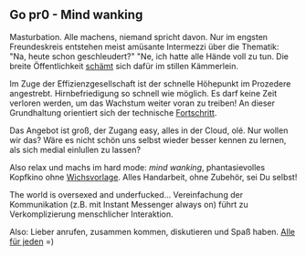 ## Go pr0 - Mind wanking

Masturbation. Alle machens, niemand spricht davon. Nur im engsten Freundeskreis entstehen meist amüsante Intermezzi über die Thematik: "Na, heute schon geschleudert?" "Ne, ich hatte alle Hände voll zu tun. Die breite Öffentlichkeit [schämt](https://youtu.be/-xPYomxBS48) sich dafür im stillen Kämmerlein.

Im Zuge der Effizienzgesellschaft ist der schnelle Höhepunkt im Prozedere angestrebt. Hirnbefriedigung so schnell wie möglich. Es darf keine Zeit verloren werden, um das Wachstum weiter voran zu treiben! An dieser Grundhaltung orientiert sich der technische [Fortschritt](https://scontent.cdninstagram.com/hphotos-xaf1/t51.2885-15/s306x306/e15/10890802_780517282032934_1518319645_n.jpg).

Das Angebot ist groß, der Zugang easy, alles in der Cloud, olé.
Nur wollen wir das? Wäre es nicht schön uns selbst wieder besser kennen zu lernen, als sich medial einlullen zu lassen?

Also relax und machs im hard mode: *mind wanking*, phantasievolles Kopfkino ohne [Wichsvorlage](http://www.myspass.de/shows/tvshows/tv-total/Raabigramm-Verona-Feldbusch--/20831/). Alles Handarbeit, ohne Zubehör, sei Du selbst!

The world is oversexed and underfucked...
Vereinfachung der Kommunikation (z.B. mit Instant Messenger always on) führt zu Verkomplizierung menschlicher Interaktion.

Also: Lieber anrufen, zusammen kommen, diskutieren und Spaß haben. [Alle für jeden](https://youtu.be/u553JK-0S44) =)

